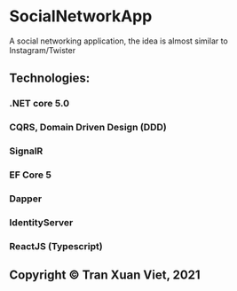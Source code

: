 # SocialNetworkApp
A social networking application, the idea is almost similar to Instagram/Twister

## Technologies:
### .NET core 5.0
### CQRS, Domain Driven Design (DDD)
### SignalR
### EF Core 5
### Dapper
### IdentityServer
### ReactJS (Typescript)

## Copyright © Tran Xuan Viet, 2021
